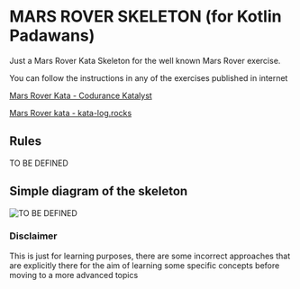 # MARS ROVER SKELETON (for Kotlin Padawans)

Just a Mars Rover Kata Skeleton for the well known Mars Rover exercise.

You can follow the instructions in any of the exercises published in internet

[Mars Rover Kata - Codurance Katalyst](https://katalyst.codurance.com/mars-rover)

[Mars Rover kata - kata-log.rocks](https://kata-log.rocks/mars-rover-kata)

## Rules

TO BE DEFINED

## Simple diagram of the skeleton

![TO BE DEFINED](TO_BE_DEFINED.jpg)

### Disclaimer

This is just for learning purposes, there are some incorrect approaches that are explicitly there for the aim of
learning some specific concepts before moving to a more advanced topics